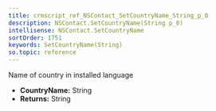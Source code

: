 ```yaml
---
title: crmscript_ref_NSContact_SetCountryName_String_p_0
description: NSContact.SetCountryName(String p_0)
intellisense: NSContact.SetCountryName
sortOrder: 1751
keywords: SetCountryName(String)
so.topic: reference
---
```



Name of country in installed language



* **CountryName:** String
* **Returns:** String



